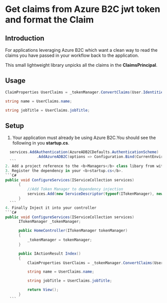 # Get claims from Azure B2C jwt token and format the Claim

## Introduction  

<p>For applications leveraging Azure B2C which want a clean way to read the claims you have passed in your workflow back to the application. </p>
<p>This small lightweight library unpicks all the claims in the <b>ClaimsPrincipal</b>.</p>

## Usage   

```C#
ClaimProperties UserClaims = _tokenManager.ConvertClaims(User.Identities.FirstOrDefault().Claims);

string name = UserClaims.name;

string jobTitle = UserClaims.jobTitle;
```

## Setup   

1. Your application must already be using Azure B2C.You should see the following in you <b>startup.cs</b>.
  ```C#
    services.AddAuthentication(AzureADB2CDefaults.AuthenticationScheme)
                .AddAzureADB2C(options => Configuration.Bind(CurrentEnvironment.IsDevelopment() ? "AzureAdB2CDev" : "AzureAdB2C", options));
    ```
2. Add a project reference to the <b>Managers</b> class libary from within this repo.  
3. Register the dependency in your <b>startup.cs</b>. 
  ```C#
public void ConfigureServices(IServiceCollection services)
        {
            //Add Token Manager to dependency injection 
            services.Add(new ServiceDescriptor(typeof(ITokenManager), new TokenManager()));
        }
    ```
4. Finally Inject it into your controller 
```C#
public void ConfigureServices(IServiceCollection services)
        ITokenManager _tokenManager;

        public HomeController(ITokenManager tokenManager)
        {
            _tokenManager = tokenManager;
        }

        public IActionResult Index()
        {
            ClaimProperties UserClaims = _tokenManager.ConvertClaims(User.Identities.FirstOrDefault().Claims);

            string name = UserClaims.name;

            string jobTitle = UserClaims.jobTitle;

            return View();
        }
    ```
